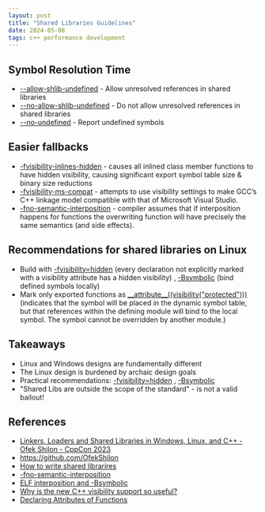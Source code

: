 ```yaml
---
layout: post
title: "Shared Libraries Guidelines"
date: 2024-05-08
tags: c++ performance development
---
```


## Symbol Resolution Time
* [--allow-shlib-undefined](https://manpages.debian.org/jessie/binutils/gold.1.en.html) - Allow unresolved references in shared libraries
* [--no-allow-shlib-undefined](https://manpages.debian.org/jessie/binutils/gold.1.en.html) - Do not allow unresolved references in shared libraries
* [--no-undefined](https://manpages.debian.org/jessie/binutils/gold.1.en.html) - Report undefined symbols

## Easier fallbacks
* [-fvisibility-inlines-hidden](https://gcc.gnu.org/wiki/Visibility) - causes all inlined class member functions to have hidden visibility, causing significant export symbol table size & binary size reductions
* [-fvisibility-ms-compat](https://gcc.gnu.org/onlinedocs/gcc-9.1.0/gcc/C_002b_002b-Dialect-Options.html) - attempts to use visibility settings to make GCC’s C++ linkage model compatible with that of Microsoft Visual Studio.
* [-fno-semantic-interposition](https://gcc.gnu.org/onlinedocs/gcc/Optimize-Options.html) - compiler assumes that if interposition happens for functions the overwriting function will have precisely the same semantics (and side effects). 

## Recommendations for shared libraries on Linux
* Build with [-fvisibility=hidden](https://gcc.gnu.org/onlinedocs/gcc/Code-Gen-Options.html) (every declaration not explicitly marked with a visibility attribute has a hidden visibility) , [-Bsymbolic](https://manpages.debian.org/jessie/binutils/gold.1.en.html) (bind defined symbols locally)
* Mark only exported functions as [_\_attribute\_\_((visibility("protected")))](https://gcc.gnu.org/onlinedocs/gcc-4.1.2/gcc/Function-Attributes.html) (indicates that the symbol will be placed in the dynamic symbol table, but that references within the defining module will bind to the local symbol. The symbol cannot be overridden by another module.)

## Takeaways
* Linux and Windows designs are fundamentally different
* The Linux design is burdened by archaic design goals
* Practical recommendations: [-fvisibility=hidden](https://gcc.gnu.org/onlinedocs/gcc/Code-Gen-Options.html) , [-Bsymbolic](https://manpages.debian.org/jessie/binutils/gold.1.en.html)
* "Shared Libs are outside the scope of the standard" - is not a valid bailout!

## References
* [Linkers, Loaders and Shared Libraries in Windows, Linux, and C++ - Ofek Shilon - CppCon 2023](https://www.youtube.com/watch?v=_enXuIxuNV4)
* <https://github.com/OfekShilon>
* [How to write shared librarires](http://library.bagrintsev.me/CPP/dsohowto.pdf)
* [-fno-semantic-interposition](https://maskray.me/blog/2021-05-09-fno-semantic-interposition)
* [ELF interposition and -Bsymbolic](https://maskray.me/blog/2021-05-16-elf-interposition-and-bsymbolic)
* [Why is the new C++ visibility support so useful?](https://gcc.gnu.org/wiki/Visibility)
* [Declaring Attributes of Functions](https://gcc.gnu.org/onlinedocs/gcc-4.1.2/gcc/Function-Attributes.html)


